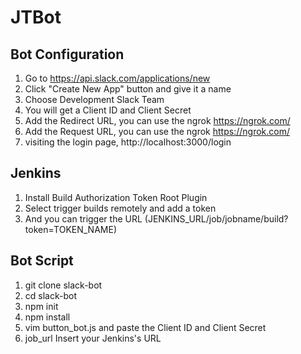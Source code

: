 # JTBot

## Bot Configuration
1. Go to https://api.slack.com/applications/new
2. Click "Create New App" button and give it a name
3. Choose Development Slack Team
4. You will get a Client ID and Client Secret
5. Add the Redirect URL, you can use the ngrok https://ngrok.com/
6. Add the Request URL, you can use the ngrok https://ngrok.com/
7. visiting the login page, http://localhost:3000/login

## Jenkins
1. Install Build Authorization Token Root Plugin
2. Select trigger builds remotely and add a token 
3. And you can trigger the URL (JENKINS_URL/job/jobname/build?token=TOKEN_NAME)

## Bot Script
1. git clone slack-bot
2. cd slack-bot
3. npm init
4. npm install
5. vim button_bot.js and paste the Client ID and Client Secret
6. job_url Insert your Jenkins's URL
